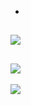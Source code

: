 - 
![](../assets/images/ECB/final_proj_use_case.png)
- 
![](../assets/images/ECB/final_proj_sequential_graph.png)
- 
![](../assets/images/ECB/final_proj_class_graph.png)
